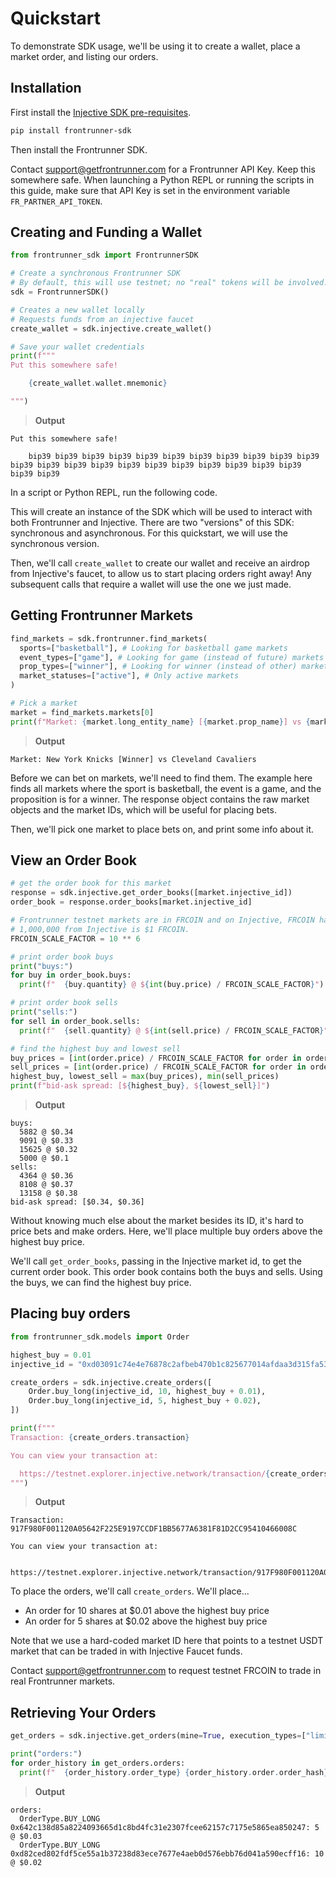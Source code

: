 # Quickstart

To demonstrate SDK usage, we'll be using it to create a wallet, place a market order, and listing our orders.

## Installation

First install the [Injective SDK pre-requisites][injective-sdk-prereqs].

[injective-sdk-prereqs]: https://github.com/InjectiveLabs/sdk-python#dependencies

```sh
pip install frontrunner-sdk
```

Then install the Frontrunner SDK.

Contact [support@getfrontrunner.com][support] for a Frontrunner API Key. Keep this somewhere safe. When launching a Python REPL or running the scripts in this guide, make sure that API Key is set in the environment variable `FR_PARTNER_API_TOKEN`.

[support]: mailto:support@getfrontrunner.com

## Creating and Funding a Wallet

```python
from frontrunner_sdk import FrontrunnerSDK

# Create a synchronous Frontrunner SDK
# By default, this will use testnet; no "real" tokens will be involved.
sdk = FrontrunnerSDK()

# Creates a new wallet locally
# Requests funds from an injective faucet
create_wallet = sdk.injective.create_wallet()

# Save your wallet credentials
print(f"""
Put this somewhere safe!

    {create_wallet.wallet.mnemonic}

""")
```

> **Output**

```text
Put this somewhere safe!

    bip39 bip39 bip39 bip39 bip39 bip39 bip39 bip39 bip39 bip39 bip39 bip39 bip39 bip39 bip39 bip39 bip39 bip39 bip39 bip39 bip39 bip39 bip39 bip39
```

In a script or Python REPL, run the following code.

This will create an instance of the SDK which will be used to interact with both Frontrunner and Injective. There are two "versions" of this SDK: synchronous and asynchronous. For this quickstart, we will use the synchronous version.

Then, we'll call `create_wallet` to create our wallet and receive an airdrop from Injective's faucet, to allow us to start placing orders right away! Any subsequent calls that require a wallet will use the one we just made.

## Getting Frontrunner Markets

```python
find_markets = sdk.frontrunner.find_markets(
  sports=["basketball"], # Looking for basketball game markets
  event_types=["game"], # Looking for game (instead of future) markets
  prop_types=["winner"], # Looking for winner (instead of other) markets
  market_statuses=["active"], # Only active markets
)

# Pick a market
market = find_markets.markets[0]
print(f"Market: {market.long_entity_name} [{market.prop_name}] vs {market.short_entity_name}")
```

> **Output**

```text
Market: New York Knicks [Winner] vs Cleveland Cavaliers
```

Before we can bet on markets, we'll need to find them. The example here finds all markets where the sport is basketball, the event is a game, and the proposition is for a winner. The response object contains the raw market objects and the market IDs, which will be useful for placing bets.

Then, we'll pick one market to place bets on, and print some info about it.

## View an Order Book

```python
# get the order book for this market
response = sdk.injective.get_order_books([market.injective_id])
order_book = response.order_books[market.injective_id]

# Frontrunner testnet markets are in FRCOIN and on Injective, FRCOIN has 6 decimals.
# 1,000,000 from Injective is $1 FRCOIN.
FRCOIN_SCALE_FACTOR = 10 ** 6

# print order book buys
print("buys:")
for buy in order_book.buys:
  print(f"  {buy.quantity} @ ${int(buy.price) / FRCOIN_SCALE_FACTOR}")

# print order book sells
print("sells:")
for sell in order_book.sells:
  print(f"  {sell.quantity} @ ${int(sell.price) / FRCOIN_SCALE_FACTOR}")

# find the highest buy and lowest sell
buy_prices = [int(order.price) / FRCOIN_SCALE_FACTOR for order in order_book.buys]
sell_prices = [int(order.price) / FRCOIN_SCALE_FACTOR for order in order_book.sells]
highest_buy, lowest_sell = max(buy_prices), min(sell_prices)
print(f"bid-ask spread: [${highest_buy}, ${lowest_sell}]")
```

> **Output**

```text
buys:
  5882 @ $0.34
  9091 @ $0.33
  15625 @ $0.32
  5000 @ $0.1
sells:
  4364 @ $0.36
  8108 @ $0.37
  13158 @ $0.38
bid-ask spread: [$0.34, $0.36]
```

Without knowing much else about the market besides its ID, it's hard to price bets and make orders. Here, we'll place multiple buy orders above the highest buy price.

We'll call `get_order_books`, passing in the Injective market id, to get the current order book. This order book contains both the buys and sells. Using the buys, we can find the highest buy price.

## Placing buy orders

```python
from frontrunner_sdk.models import Order

highest_buy = 0.01
injective_id = "0xd03091c74e4e76878c2afbeb470b1c825677014afdaa3d315fa534884d2d90e1"

create_orders = sdk.injective.create_orders([
    Order.buy_long(injective_id, 10, highest_buy + 0.01),
    Order.buy_long(injective_id, 5, highest_buy + 0.02),
])

print(f"""
Transaction: {create_orders.transaction}

You can view your transaction at:

  https://testnet.explorer.injective.network/transaction/{create_orders.transaction}
""")
```

> **Output**

```text
Transaction: 917F980F001120A05642F225E9197CCDF1BB5677A6381F81D2CC95410466008C

You can view your transaction at:

  https://testnet.explorer.injective.network/transaction/917F980F001120A05642F225E9197CCDF1BB5677A6381F81D2CC95410466008C
```

To place the orders, we'll call `create_orders`. We'll place...

* An order for 10 shares at $0.01 above the highest buy price
* An order for 5 shares at $0.02 above the highest buy price

Note that we use a hard-coded market ID here that points to a testnet USDT market that can be traded in with Injective Faucet funds.

Contact [support@getfrontrunner.com][support] to request testnet FRCOIN to trade in real Frontrunner markets.

## Retrieving Your Orders

```python
get_orders = sdk.injective.get_orders(mine=True, execution_types=["limit"])

print("orders:")
for order_history in get_orders.orders:
  print(f"  {order_history.order_type} {order_history.order.order_hash}: {order_history.order.quantity} @ ${int(order_history.order.price) / FRCOIN_SCALE_FACTOR}")
```

> **Output**

```text
orders:
  OrderType.BUY_LONG 0x642c138d85a8224093665d1c8bd4fc31e2307fcee62157c7175e5865ea850247: 5 @ $0.03
  OrderType.BUY_LONG 0xd82ced802fdf5ce55a1b37238d83ece7677e4aeb0d576ebb76d041a590ecff16: 10 @ $0.02
```
